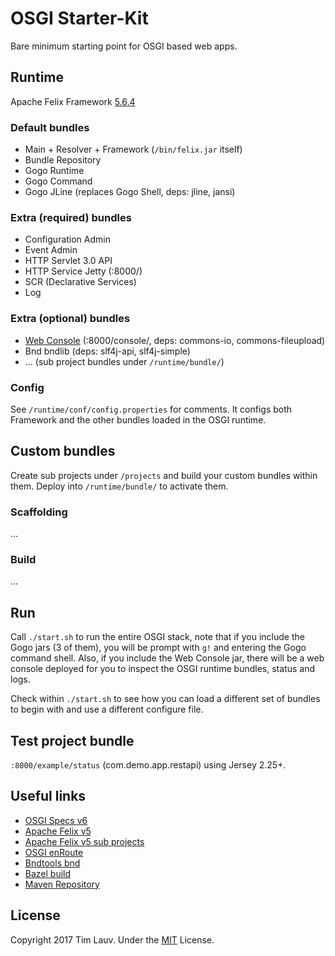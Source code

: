 # OSGI Starter-Kit
Bare minimum starting point for OSGI based web apps.


## Runtime
Apache Felix Framework [5.6.4](http://felix.apache.org/downloads.cgi)


### Default bundles
- Main + Resolver + Framework (`/bin/felix.jar` itself)
- Bundle Repository
- Gogo Runtime
- Gogo Command
- Gogo JLine (replaces Gogo Shell, deps: jline, jansi)

### Extra (required) bundles
- Configuration Admin
- Event Admin
- HTTP Servlet 3.0 API
- HTTP Service Jetty (:8000/)
- SCR (Declarative Services)
- Log

### Extra (optional) bundles
- [Web Console](http://felix.apache.org/documentation/subprojects/apache-felix-web-console.html#configuration) (:8000/console/, deps: commons-io, commons-fileupload)
- Bnd bndlib (deps: slf4j-api, slf4j-simple)
- ... (sub project bundles under `/runtime/bundle/`)

### Config
See `/runtime/conf/config.properties` for comments. It configs both Framework and the other bundles loaded in the OSGI runtime.


## Custom bundles
Create sub projects under `/projects` and build your custom bundles within them. Deploy into `/runtime/bundle/` to activate them.


### Scaffolding
...

### Build
...


## Run
Call `./start.sh` to run the entire OSGI stack, note that if you include the Gogo jars (3 of them), you will be prompt with `g!` and entering the Gogo command shell. Also, if you include the Web Console jar, there will be a web console deployed for you to inspect the OSGI runtime bundles, status and logs.

Check within `./start.sh` to see how you can load a different set of bundles to begin with and use a different configure file.


## Test project bundle
`:8000/example/status` (com.demo.app.restapi) using Jersey 2.25+.


## Useful links
- [OSGI Specs v6](https://www.osgi.org/developer/specifications/)
- [Apache Felix v5](http://felix.apache.org/documentation.html)
- [Apache Felix v5 sub projects](http://felix.apache.org/documentation/subprojects.html)
- [OSGI enRoute](http://enroute.osgi.org/)
- [Bndtools bnd](http://bnd.bndtools.org/chapters/150-build.html)
- [Bazel build](https://bazel.build/versions/master/docs/external.html)
- [Maven Repository](https://mvnrepository.com/)


## License
Copyright 2017 Tim Lauv. 
Under the [MIT](http://opensource.org/licenses/MIT) License.
